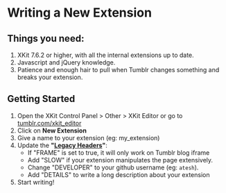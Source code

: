 # Writing a New Extension

## Things you need:
1. XKit 7.6.2 or higher, with all the internal extensions up to date.
2. Javascript and jQuery knowledge.
3. Patience and enough hair to pull when Tumblr changes something and breaks your extension.

## Getting Started
1. Open the XKit Control Panel > Other > XKit Editor or go to [tumblr.com/xkit_editor](https://tumblr.com/xkit_editor)
2. Click on **New Extension**
3. Give a name to your extension (eg: my_extension)
4. Update the **"[Legacy Headers](./Legacy-Headers.md)"**:
	* If "FRAME" is set to true, it will only work on Tumblr blog iframe
	* Add "SLOW" if your extension manipulates the page extensively.
	* Change "DEVELOPER" to your github username (eg: `atesh`).
	* Add "DETAILS" to write a long description about your extension
5. Start writing!
